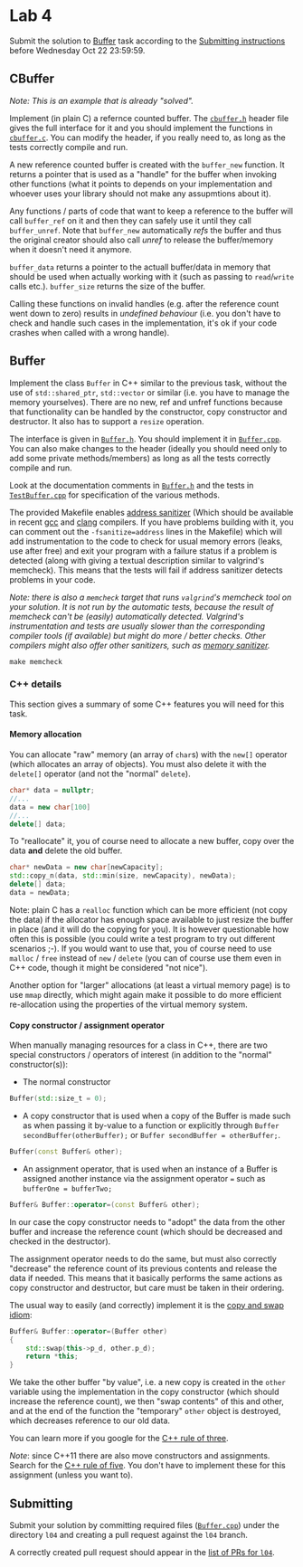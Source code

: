 Lab 4
=====

Submit the solution to [Buffer](#buffer) task according to the
[Submitting instructions](#submitting) before Wednesday Oct 22 23:59:59.


CBuffer
-------

*Note: This is an example that is already "solved".*

Implement (in plain C) a refernce counted buffer. The [`cbuffer.h`](cbuffer.h)
header file gives the full interface for it and you should implement the
functions in [`cbuffer.c`](cbuffer.c).  You can modify the header, if you
really need to, as long as the tests correctly compile and run.

A new reference counted buffer is created with the `buffer_new` function. It
returns a pointer that is used as a "handle" for the buffer when invoking other
functions (what it points to depends on your implementation and whoever
uses your library should not make any assupmtions about it).

Any functions / parts of code that want to keep a reference to the buffer will
call `buffer_ref`  on it and then they can safely use it until they call
`buffer_unref`.  Note that `buffer_new` automatically *refs* the buffer and thus
the original creator should also call *unref* to release the buffer/memory when
it doesn't need it anymore.

`buffer_data` returns a pointer to the actuall buffer/data in memory that should
be used when actually working with it (such as passing to `read`/`write` calls
etc.). `buffer_size` returns the size of the buffer.

Calling these functions on invalid handles (e.g. after the reference count went
down to zero) results in *undefined behaviour* (i.e. you don't have to check and
handle such cases in the implementation, it's ok if your code crashes when
called with a wrong handle).

Buffer
------

Implement the class `Buffer` in C++ similar to the previous task, without the
use of `std::shared_ptr`, `std::vector` or similar (i.e. you have to manage the
memory yourselves). There are no new, ref and unfref functions because that
functionality can be handled by the constructor, copy constructor and
destructor. It also has to support a `resize` operation.

The interface is given in [`Buffer.h`](Buffer.h). You should implement it in
[`Buffer.cpp`](Buffer.cpp). You can also make changes to the header (ideally
you should need only to add some private methods/members) as long as all the
tests correctly compile and run.

Look at the documentation comments in [`Buffer.h`](Buffer.h) and the tests in
[`TestBuffer.cpp`](TestBuffer.cpp) for specification of the various methods.

The provided Makefile enables [address sanitizer][google-sanitizers]
(Which should be available in recent [gcc][gcc-asan] and [clang][clang-asan]
compilers. If you have problems building with it, you can comment out the
`-fsanitize=address` lines in the Makefile) which will add instrumentation to
the code to check for usual memory errors (leaks, use after free) and exit your
program with a failure status if a problem is detected (along with giving a
textual description similar to valgrind's memcheck). This means that the tests
will fail if address sanitizer detects problems in your code.

*Note: there is also a `memcheck` target that runs `valgrind`'s memcheck tool on
your solution. It is not run by the automatic tests, because the result of
memcheck can't be (easily) automatically detected. Valgrind's instrumentation
and tests are usually slower than the corresponding compiler tools (if
available) but might do more / better checks. Other compilers might also offer
other sanitizers, such as [memory
sanitizer][google-sanitizers].*


    make memcheck

### C++ details

This section gives a summary of some C++ features you will need for this task.

#### Memory allocation

You can allocate "raw" memory (an array of `char`s) with the `new[]` operator
(which allocates an array of objects). You must also delete it with the `delete[]`
operator (and not the "normal" `delete`).

```c++
char* data = nullptr;
//...
data = new char[100]
//...
delete[] data;
```

To "reallocate" it, you of course need to allocate a new buffer, copy over the data
**and** delete the old buffer.

```c++
char* newData = new char[newCapacity];
std::copy_n(data, std::min(size, newCapacity), newData);
delete[] data;
data = newData;
```

Note: plain C has a `realloc` function which can be more efficient (not copy the
data) if the allocator has enough space available to just resize the buffer in
place (and it will do the copying for you). It is however questionable how often
this is possible (you could write a test program to try out different scenarios
;-). If you would want to use that, you of course need to use `malloc` / `free`
instead of `new` / `delete` (you can of course use them even in C++ code, though
it might be considered "not nice").

Another option for "larger" allocations (at least a virtual memory page) is to
use `mmap` directly, which might again make it possible to do more efficient
re-allocation using the properties of the virtual memory system.

#### Copy constructor / assignment operator

When manually managing resources for a class in C++, there are two special constructors
/ operators of interest (in addition to the "normal" constructor(s)):


- The normal constructor

```c++
Buffer(std::size_t = 0);
```

- A copy constructor that is used when a copy of the Buffer is made
  such as when passing it by-value to a function or explicitly through
  `Buffer secondBuffer(otherBuffer);` or `Buffer secondBuffer = otherBuffer;`.

```c++
Buffer(const Buffer& other);
```

- An assignment operator, that is used when an instance of a Buffer is assigned
  another instance via the assignment operator `=`  such as `bufferOne = bufferTwo;`

```c++
Buffer& Buffer::operator=(const Buffer& other);
```


In our case the copy constructor needs to "adopt" the data from the other buffer
and increase the reference count (which should be decreased and checked in the
destructor).

The assignment operator needs to do the same, but must also correctly "decrease"
the reference count of its previous contents and release the data if needed.
This means that it basically performs the same actions as copy constructor and
destructor, but care must be taken in their ordering.

The usual way to easily (and correctly) implement it is the
[copy and swap idiom](https://www.google.com/search?q=c%2B%2B+copy+and+swap):

```c++
Buffer& Buffer::operator=(Buffer other)
{
	std::swap(this->p_d, other.p_d);
	return *this;
}
```

We take the other buffer "by value", i.e. a new copy is created in the `other` variable
using the implementation in the copy constructor (which should increase the reference count),
we then "swap contents" of this and other, and at the end of the function the "temporary"
`other` object is destroyed, which decreases reference to our old data.

You can learn more if you google for the
[C++ rule of three](https://www.google.com/search?q=c%2B%2B+rule+of+three).

*Note*: since C++11 there are also move constructors and assignments. Search for the
[C++ rule of five](https://www.google.com/search?q=c%2B%2B+rule+of+five). You
don't have to implement these for this assignment (unless you want to).

Submitting
----------

Submit your solution by committing required files ([`Buffer.cpp`](Buffer.cpp))
under the directory `l04` and creating a pull request against the `l04` branch.

A correctly created pull request should appear in the
[list of PRs for `l04`](https://github.com/pulls?utf8=%E2%9C%93&q=is%3Aopen+is%3Apr+user%3AFMFI-UK-2-AIN-118+base%3Al04).

[google-sanitizers]: https://github.com/google/sanitizers/wiki
[gcc-asan]: https://gcc.gnu.org/onlinedocs/gcc/Instrumentation-Options.html#index-fsanitize_003daddress
[clang-asan]: https://clang.llvm.org/docs/AddressSanitizer.html
